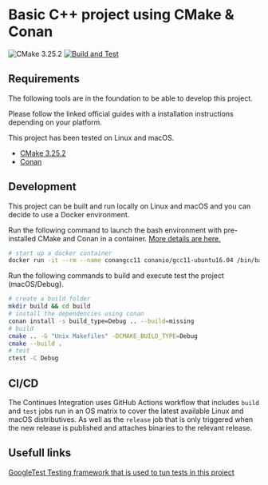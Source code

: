 # Basic C++ project using CMake & Conan
![CMake 3.25.2](https://img.shields.io/badge/CMake-3.25.2-blue.svg)
[![Build and Test](https://github.com/gtroshin/cpp-cmake-conan/actions/workflows/build-test.yml/badge.svg)](https://github.com/gtroshin/cpp-cmake-conan/actions/workflows/build-test.yml)

## Requirements

The following tools are in the foundation to be able to develop this project. 

Please follow the linked official guides with a installation instructions depending on your platform.

This project has been tested on Linux and macOS.

* [CMake 3.25.2](https://cmake.org/cmake/help/v3.25/index.html)
* [Conan](https://conan.io/downloads.html)

## Development

This project can be built and run locally on Linux and macOS and you can decide to use a Docker environment.

Run the following command to launch the bash environment with pre-installed CMake and Conan in a container. [More details are here.](https://docs.conan.io/en/latest/howtos/run_conan_in_docker.html#docker-conan)


```sh
# start up a docker container
docker run -it --rm --name conangcc11 conanio/gcc11-ubuntu16.04 /bin/bash
```

Run the following commands to build and execute test the project (macOS/Debug).

```sh
# create a build folder
mkdir build && cd build
# install the dependencies using conan
conan install -s build_type=Debug .. --build=missing
# build
cmake .. -G "Unix Makefiles" -DCMAKE_BUILD_TYPE=Debug
cmake --build .
# test
ctest -C Debug
```

## CI/CD

The Continues Integration uses GitHub Actions workflow that includes `build` and `test` jobs run in an OS matrix to cover the latest available Linux and macOS distributives. As well as the `release` job that is only triggered when the new release is published and attaches binaries to the relevant release.

## Usefull links

[GoogleTest Testing framework that is used to tun tests in this project](https://google.github.io/googletest/)

